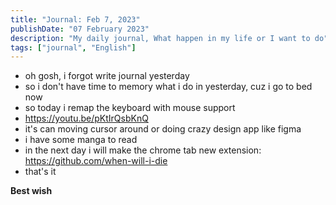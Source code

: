 ```yaml
---
title: "Journal: Feb 7, 2023"
publishDate: "07 February 2023"
description: "My daily journal, What happen in my life or I want to do"
tags: ["journal", "English"]
---
```


- oh gosh, i forgot write journal yesterday
- so i don't have time to memory what i do in yesterday, cuz i go to bed now
- so today i remap the keyboard with mouse support
- https://youtu.be/pKtIrQsbKnQ
- it's can moving cursor around or doing crazy design app like figma
- i have some manga to read
- in the next day i will make the chrome tab new extension: https://github.com/when-will-i-die
- that's it

**Best wish**
